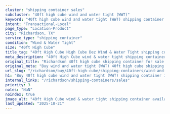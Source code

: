 ```yaml
---
cluster: "shipping container sales"
subcluster: "40ft high cube wind and water tight (WWT)"
keyword: "40ft high cube wind and water tight (WWT) shipping container for sale Richardson, TX"
intent: "Transactional-Local"
page_type: "Location-Product"
city: "Richardson, TX"
service_type: "shipping container"
condition: "Wind & Water Tight"
size: "40ft High Cube"
title_tag: "40ft High Cube High Cube Dez Wind & Water Tight shipping container Sales in Richardson | LC Container"
meta_description: "40ft High Cube wind & water tight shipping container sales in Richardson. High cube containers with extra height. Fast delivery, competitive pricing. Serving shipping containers area. Quote ID: 8FR. Call (214) 524-4168 for your free quote today."
original_title: "Richardson 40ft high cube shipping container for sale | LC"
original_meta: "Buy wind and water tight (WWT) 40ft high cube shipping container sale with local delivery in Richardson, TX. LC Container — local Since 2003. Request a fast quote today."
url_slug: "/richardson/buy/40ft-high-cube/shipping-containers/wind-and-water-tight-wwt"
h1: "Buy 40ft high cube wind and water tight (WWT) shipping container in Richardson"
internal_links: "/richardson/shipping-containers/sales"
priority: 3
notes: "NaN"
noindex: true
image_alt: "40ft High Cube wind & water tight shipping container available for delivery in Richardson"
last_updated: "2025-10-21"
---
```


<!-- TODO: Add unique city/inventory copy, images, and internal links here. -->
